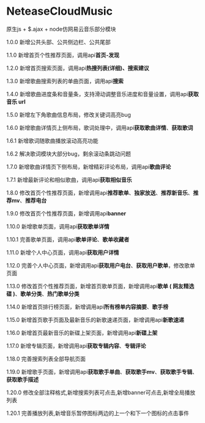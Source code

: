 ﻿# NeteaseCloudMusic
原生js + $.ajax + node仿网易云音乐部分模块

1.0.0 新增公共头部、公共侧边栏、公共尾部

1.1.0	新增首页个性推荐页面，调用api**首页-发现**

1.2.0	新增首页搜索页面，调用api**热搜列表(详细)、搜索建议**

1.3.0 新增歌曲搜索列表的单曲页面，调用api**搜索**

1.4.0 新增歌曲进度条和音量条，支持滑动调整音乐进度和音量设置，调用api**获取音乐 url**

1.5.0 新增左下角歌曲信息布局，修改关键词高亮bug

1.6.0 新增歌曲详情页上侧布局，歌词处理中，调用api**获取歌曲详情**、**获取歌词**

1.6.1 新增歌词随歌曲播放滚动高亮功能

1.6.2 解决歌词模块大部分bug，剩余滚动条跳动问题

1.7.0 新增歌曲详情页下侧布局，新增精彩评论布局，调用api**歌曲评论**

1.7.1 新增最新评论和相似歌曲，调用api**获取相似音乐**

1.8.0 修改首页个性推荐页面，新增调用api**推荐歌单**、**独家放送**、**推荐新音乐**、**推荐mv**、**推荐电台**

1.9.0 修改首页个性推荐页面，新增调用api**banner**

1.10.0 新增歌单页面，调用api**获取歌单详情**

1.10.1 完善歌单页面，调用api**歌单评论**、**歌单收藏者**

1.11.0 新增个人中心页面，调用api**获取用户详情**

1.12.0 完善个人中心页面，新增调用api**获取用户电台**、**获取用户歌单**，修改歌单页面

1.13.0 修改首页个性推荐页面，新增首页歌单页面，新增调用api**歌单 ( 网友精选碟 )**、**歌单分类**、**热门歌单分类**

1.14.0 新增首页排行榜页面，新增调用api**所有榜单内容摘要**、**歌手榜**

1.15.0 新增首页歌手页面及最新音乐的新歌速递页面，新增调用api**新歌速递**

1.16.0 新增首页最新音乐的新碟上架页面，新增调用api**新碟上架**

1.17.0 新增专辑页面，新增调用api**获取专辑内容**、**专辑评论**

1.18.0 完善搜索列表全部导航页面

1.19.0 新增歌手页面，新增调用api**获取歌手单曲**、**获取歌手mv**、**获取歌手专辑**、**获取歌手描述**

1.20.0 修改全部注释格式,新增搜索列表可点击,新增banner可点击,新增全局播放列表

1.20.1 完善播放列表,新增音乐暂停图标两边的上一个和下一个图标的点击事件